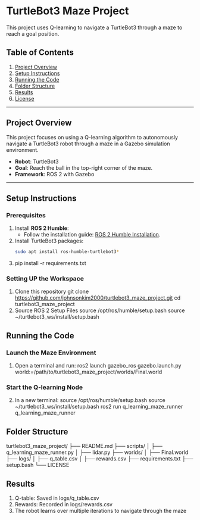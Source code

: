 # TurtleBot3 Maze Project

This project uses Q-learning to navigate a TurtleBot3 through a maze to reach a goal position.

## Table of Contents
1. [Project Overview](#project-overview)
2. [Setup Instructions](#setup-instructions)
3. [Running the Code](#running-the-code)
4. [Folder Structure](#folder-structure)
5. [Results](#results)
6. [License](#license)

---

## Project Overview

This project focuses on using a Q-learning algorithm to autonomously navigate a TurtleBot3 robot through a maze in a Gazebo simulation environment.

- **Robot**: TurtleBot3
- **Goal**: Reach the ball in the top-right corner of the maze.
- **Framework**: ROS 2 with Gazebo

---

## Setup Instructions

### Prerequisites
1. Install **ROS 2 Humble**:
   - Follow the installation guide: [ROS 2 Humble Installation](https://docs.ros.org/en/humble/Installation.html).
2. Install TurtleBot3 packages:
   ```bash
   sudo apt install ros-humble-turtlebot3*
3. pip install -r requirements.txt

### Setting UP the Workspace
1. Clone this repository
  git clone https://github.com/johnsonkim2000/turtlebot3_maze_project.git
  cd turtlebot3_maze_project
2. Source ROS 2 Setup Files
  source /opt/ros/humble/setup.bash
  source ~/turtlebot3_ws/install/setup.bash

## Running the Code

### Launch the Maze Environment
1. Open a terminal and run:
   ros2 launch gazebo_ros gazebo.launch.py world:=/path/to/turtlebot3_maze_project/worlds/Final.world

### Start the Q-learning Node
2. In a new terminal:
   source /opt/ros/humble/setup.bash
   source ~/turtlebot3_ws/install/setup.bash
   ros2 run q_learning_maze_runner q_learning_maze_runner

## Folder Structure

turtlebot3_maze_project/
├── README.md
├── scripts/
│   ├── q_learning_maze_runner.py
│   ├── lidar.py
├── worlds/
│   ├── Final.world
├── logs/
│   ├── q_table.csv
│   ├── rewards.csv
├── requirements.txt
├── setup.bash
└── LICENSE


## Results
1. Q-table: Saved in logs/q_table.csv
2. Rewards: Recorded in logs/rewards.csv
3. The robot learns over multiple iterations to navigate through the maze




